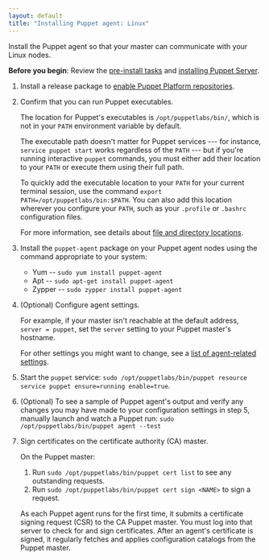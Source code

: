 ```yaml
---
layout: default
title: "Installing Puppet agent: Linux"
---
```


[master_settings]: ./config_important_settings.html#settings-for-puppet-master-servers
[agent_settings]: ./config_important_settings.html#settings-for-agents-all-nodes
[where]: ./whered_it_go.html
[dns_alt_names]: /puppet/latest/configuration.html#dnsaltnames
[server_heap]: {{puppetserver}}/install_from_packages.html#memory-allocation
[puppetserver_confd]: {{puppetserver}}/configuration.html
[server_install]: {{puppetserver}}/install_from_packages.html
[modules]: ./modules_fundamentals.html
[main manifest]: ./dirs_manifest.html
[environments]: ./environments.html
[`puppet-agent`]: ./about_agent.html

Install the Puppet agent so that your master can communicate with your Linux nodes.

**Before you begin**: Review the [pre-install tasks](./install_pre.html) and [installing Puppet Server][server_install].

1. Install a release package to [enable Puppet Platform repositories](./puppet_platform.html).

2. Confirm that you can run Puppet executables.

   The location for Puppet's executables is `/opt/puppetlabs/bin/`, which is not in your `PATH` environment variable by default.

   The executable path doesn't matter for Puppet services --- for instance, `service puppet start` works regardless of the `PATH` --- but if you're running interactive `puppet` commands, you must either add their location to your `PATH` or execute them using their full path.

   To quickly add the executable location to your `PATH` for your current terminal session, use the command `export PATH=/opt/puppetlabs/bin:$PATH`. You can also add this location wherever you configure your `PATH`, such as your `.profile` or `.bashrc` configuration files.

   For more information, see details about [file and directory locations][where].

4. Install the `puppet-agent` package on your Puppet agent nodes using the command appropriate to your system:

   * Yum -- `sudo yum install puppet-agent`
   * Apt -- `sudo apt-get install puppet-agent`
   * Zypper -- `sudo zypper install puppet-agent`

5. (Optional) Configure agent settings.

   For example, if your master isn't reachable at the default address, `server = puppet`, set the `server` setting to your Puppet master's hostname.

   For other settings you might want to change, see a [list of agent-related settings][agent_settings].

6. Start the `puppet` service: `sudo /opt/puppetlabs/bin/puppet resource service puppet ensure=running enable=true`.

7. (Optional) To see a sample of Puppet agent's output and verify any changes you may have made to your configuration settings in step 5, manually launch and watch a Puppet run:
   `sudo /opt/puppetlabs/bin/puppet agent --test`

8. Sign certificates on the certificate authority (CA) master.

   On the Puppet master:

   1. Run `sudo /opt/puppetlabs/bin/puppet cert list` to see any outstanding requests.
   2. Run `sudo /opt/puppetlabs/bin/puppet cert sign <NAME>` to sign a request.

   As each Puppet agent runs for the first time, it submits a certificate signing request (CSR) to the CA Puppet master. You must log into that server to check for and sign certificates. After an agent's certificate is signed, it regularly fetches and applies configuration catalogs from the Puppet master.

